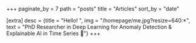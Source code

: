 +++
paginate_by = 7
path = "posts"
title = "Articles"
sort_by = "date"

[extra]
desc = {title = "Hello! ", img = "/homepage/me.jpg?resize=640:*", text = "PhD Researcher in Deep Learning for Anomaly Detection & Explainable AI in Time Series 🚀"}
+++
